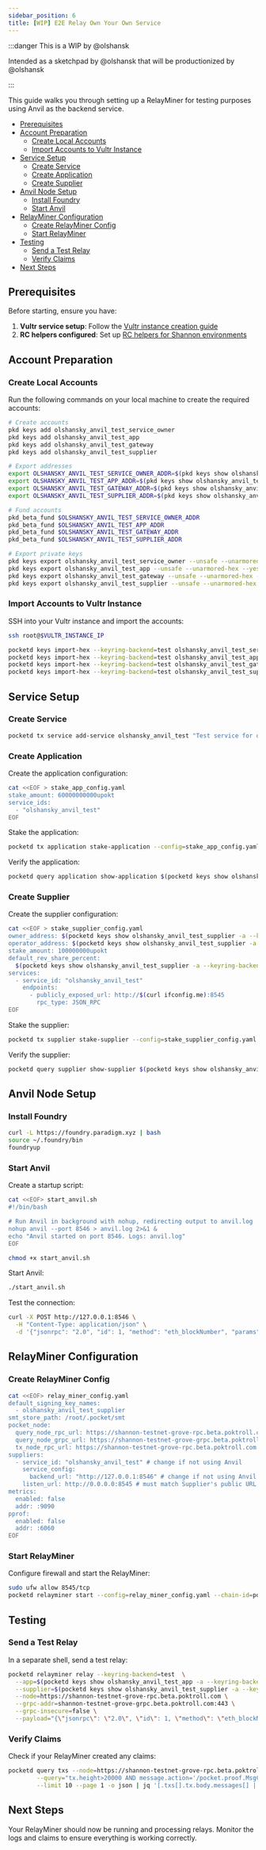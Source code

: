 ```yaml
---
sidebar_position: 6
title: [WIP] E2E Relay Own Your Own Service
---
```


:::danger This is a WIP by @olshansk

Intended as a sketchpad by @olshansk that will be productionized by @olshansk

:::

This guide walks you through setting up a RelayMiner for testing purposes using Anvil as the backend service.

- [Prerequisites](#prerequisites)
- [Account Preparation](#account-preparation)
  - [Create Local Accounts](#create-local-accounts)
  - [Import Accounts to Vultr Instance](#import-accounts-to-vultr-instance)
- [Service Setup](#service-setup)
  - [Create Service](#create-service)
  - [Create Application](#create-application)
  - [Create Supplier](#create-supplier)
- [Anvil Node Setup](#anvil-node-setup)
  - [Install Foundry](#install-foundry)
  - [Start Anvil](#start-anvil)
- [RelayMiner Configuration](#relayminer-configuration)
  - [Create RelayMiner Config](#create-relayminer-config)
  - [Start RelayMiner](#start-relayminer)
- [Testing](#testing)
  - [Send a Test Relay](#send-a-test-relay)
  - [Verify Claims](#verify-claims)
- [Next Steps](#next-steps)

## Prerequisites

Before starting, ensure you have:

1. **Vultr service setup**: Follow the [Vultr instance creation guide](https://dev.poktroll.com/operate/playbooks/vultr?_highlight=vult#create-the-vultr-instance)
2. **RC helpers configured**: Set up [RC helpers for Shannon environments](https://www.notion.so/buildwithgrove/Playbook-Streamlining-rc-helpers-for-Shannon-Alpha-Beta-Main-Network-Environments-152a36edfff680019314d468fad88864?source=copy_link)

## Account Preparation

### Create Local Accounts

Run the following commands on your local machine to create the required accounts:

```bash
# Create accounts
pkd keys add olshansky_anvil_test_service_owner
pkd keys add olshansky_anvil_test_app
pkd keys add olshansky_anvil_test_gateway
pkd keys add olshansky_anvil_test_supplier

# Export addresses
export OLSHANSKY_ANVIL_TEST_SERVICE_OWNER_ADDR=$(pkd keys show olshansky_anvil_test_service_owner -a)
export OLSHANSKY_ANVIL_TEST_APP_ADDR=$(pkd keys show olshansky_anvil_test_app -a)
export OLSHANSKY_ANVIL_TEST_GATEWAY_ADDR=$(pkd keys show olshansky_anvil_test_gateway -a)
export OLSHANSKY_ANVIL_TEST_SUPPLIER_ADDR=$(pkd keys show olshansky_anvil_test_supplier -a)

# Fund accounts
pkd_beta_fund $OLSHANSKY_ANVIL_TEST_SERVICE_OWNER_ADDR
pkd_beta_fund $OLSHANSKY_ANVIL_TEST_APP_ADDR
pkd_beta_fund $OLSHANSKY_ANVIL_TEST_GATEWAY_ADDR
pkd_beta_fund $OLSHANSKY_ANVIL_TEST_SUPPLIER_ADDR

# Export private keys
pkd keys export olshansky_anvil_test_service_owner --unsafe --unarmored-hex --yes
pkd keys export olshansky_anvil_test_app --unsafe --unarmored-hex --yes
pkd keys export olshansky_anvil_test_gateway --unsafe --unarmored-hex --yes
pkd keys export olshansky_anvil_test_supplier --unsafe --unarmored-hex --yes
```

### Import Accounts to Vultr Instance

SSH into your Vultr instance and import the accounts:

```bash
ssh root@$VULTR_INSTANCE_IP

pocketd keys import-hex --keyring-backend=test olshansky_anvil_test_service_owner <hex>
pocketd keys import-hex --keyring-backend=test olshansky_anvil_test_app <hex>
pocketd keys import-hex --keyring-backend=test olshansky_anvil_test_gateway <hex>
pocketd keys import-hex --keyring-backend=test olshansky_anvil_test_supplier <hex>
```

## Service Setup

### Create Service

```bash
pocketd tx service add-service olshansky_anvil_test "Test service for olshansky by olshansky" 7 --keyring-backend=test --from=olshansky_anvil_test_service_owner --network=beta --yes --fees=200upokt
```

### Create Application

Create the application configuration:

```bash
cat <<EOF > stake_app_config.yaml
stake_amount: 60000000000upokt
service_ids:
  - "olshansky_anvil_test"
EOF
```

Stake the application:

```bash
pocketd tx application stake-application --config=stake_app_config.yaml --keyring-backend=test --from=olshansky_anvil_test_app --network=beta --yes --fees=200upokt --unordered --timeout-duration=1m
```

Verify the application:

```bash
pocketd query application show-application $(pocketd keys show olshansky_anvil_test_app -a --keyring-backend=test) --network=beta
```

### Create Supplier

Create the supplier configuration:

```bash
cat <<EOF > stake_supplier_config.yaml
owner_address: $(pocketd keys show olshansky_anvil_test_supplier -a --keyring-backend=test)
operator_address: $(pocketd keys show olshansky_anvil_test_supplier -a --keyring-backend=test)
stake_amount: 100000000upokt
default_rev_share_percent:
  $(pocketd keys show olshansky_anvil_test_supplier -a --keyring-backend=test): 100
services:
  - service_id: "olshansky_anvil_test"
    endpoints:
      - publicly_exposed_url: http://$(curl ifconfig.me):8545
        rpc_type: JSON_RPC
EOF
```

Stake the supplier:

```bash
pocketd tx supplier stake-supplier --config=stake_supplier_config.yaml --keyring-backend=test --from=olshansky_anvil_test_supplier --network=beta --yes --fees=200upokt --unordered --timeout-duration=1m
```

Verify the supplier:

```bash
pocketd query supplier show-supplier $(pocketd keys show olshansky_anvil_test_supplier -a --keyring-backend=test) --network=beta
```

## Anvil Node Setup

### Install Foundry

```bash
curl -L https://foundry.paradigm.xyz | bash
source ~/.foundry/bin
foundryup
```

### Start Anvil

Create a startup script:

```bash
cat <<EOF> start_anvil.sh
#!/bin/bash

# Run Anvil in background with nohup, redirecting output to anvil.log
nohup anvil --port 8546 > anvil.log 2>&1 &
echo "Anvil started on port 8546. Logs: anvil.log"
EOF

chmod +x start_anvil.sh
```

Start Anvil:

```bash
./start_anvil.sh
```

Test the connection:

```bash
curl -X POST http://127.0.0.1:8546 \
  -H "Content-Type: application/json" \
  -d '{"jsonrpc": "2.0", "id": 1, "method": "eth_blockNumber", "params": []}'
```

## RelayMiner Configuration

### Create RelayMiner Config

```bash
cat <<EOF> relay_miner_config.yaml
default_signing_key_names:
  - olshansky_anvil_test_supplier
smt_store_path: /root/.pocket/smt
pocket_node:
  query_node_rpc_url: https://shannon-testnet-grove-rpc.beta.poktroll.com
  query_node_grpc_url: https://shannon-testnet-grove-grpc.beta.poktroll.com:443
  tx_node_rpc_url: https://shannon-testnet-grove-rpc.beta.poktroll.com
suppliers:
  - service_id: "olshansky_anvil_test" # change if not using Anvil
    service_config:
      backend_url: "http://127.0.0.1:8546" # change if not using Anvil
    listen_url: http://0.0.0.0:8545 # must match Supplier's public URL
metrics:
  enabled: false
  addr: :9090
pprof:
  enabled: false
  addr: :6060
EOF
```

### Start RelayMiner

Configure firewall and start the RelayMiner:

```bash
sudo ufw allow 8545/tcp
pocketd relayminer start --config=relay_miner_config.yaml --chain-id=pocket-beta --keyring-backend=test --grpc-insecure=false
```

## Testing

### Send a Test Relay

In a separate shell, send a test relay:

```bash
pocketd relayminer relay --keyring-backend=test  \
  --app=$(pocketd keys show olshansky_anvil_test_app -a --keyring-backend=test) \
  --supplier=$(pocketd keys show olshansky_anvil_test_supplier -a --keyring-backend=test) \
  --node=https://shannon-testnet-grove-rpc.beta.poktroll.com \
  --grpc-addr=shannon-testnet-grove-grpc.beta.poktroll.com:443 \
  --grpc-insecure=false \
  --payload="{\"jsonrpc\": \"2.0\", \"id\": 1, \"method\": \"eth_blockNumber\", \"params\": []}"
```

### Verify Claims

Check if your RelayMiner created any claims:

```bash
pocketd query txs --node=https://shannon-testnet-grove-rpc.beta.poktroll.com \
        --query="tx.height>20000 AND message.action='/pocket.proof.MsgCreateClaim'" \
        --limit 10 --page 1 -o json | jq '[.txs[].tx.body.messages[] | select(."@type" == "/pocket.proof.MsgCreateClaim") | .supplier_operator_address] | unique'
```

## Next Steps

Your RelayMiner should now be running and processing relays. Monitor the logs and claims to ensure everything is working correctly.
